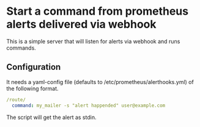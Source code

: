 # Start a command from prometheus alerts delivered via webhook

This is a simple server that will listen for alerts via webhook and runs
commands.

## Configuration

It needs a yaml-config file (defaults to /etc/prometheus/alerthooks.yml) of
the following format.

```yaml
/route/
  command: my_mailer -s "alert happended" user@example.com
```

The script will get the alert as stdin.
